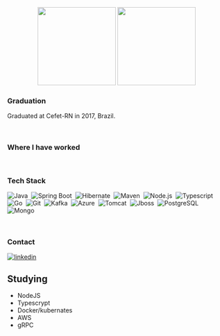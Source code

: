 <div align="center">
  <img height="180em" src="https://github-readme-stats.vercel.app/api?username=vyctorhff&show_icons=true&theme=gruvbox"/>
  <img height="180em" src="https://github-readme-stats.vercel.app/api/top-langs/?username=vyctorhff&theme=gruvbox"/>
</div>


### Graduation
Graduated at Cefet-RN in 2017, Brazil.


<br>

### Where I have worked

<br>

### Tech Stack
![Java](https://img.shields.io/badge/java--green?style=flat&logo=openjdk)&nbsp;
![Spring Boot](https://img.shields.io/badge/java-Spring%20Boot-green?style=flat&logo=openjdk)&nbsp;
![Hibernate](https://img.shields.io/badge/java-Hibernate-green?style=flat&logo=openjdk)&nbsp;
![Maven](https://img.shields.io/badge/java-Maven-green?style=flat&logo=openjdk)&nbsp;
![Node.js](https://img.shields.io/badge/-Node.js-05122A?style=flat&logo=node.js)&nbsp;
![Typescript](https://img.shields.io/badge/-Typescript-05122A?style=flat&logo=typescript)&nbsp;
![Go](https://img.shields.io/badge/go--blue?style=flat&logo=go)&nbsp;
![Git](https://img.shields.io/badge/-Git-05122A?style=flat&logo=git)&nbsp;
![Kafka](https://img.shields.io/badge/kafka--blue?style=flat&logo=kafka)&nbsp;
![Azure](https://img.shields.io/badge/azure--blue?style=flat&logo=kafka)&nbsp;
![Tomcat](https://img.shields.io/badge/tomcat--blue?style=flat&logo=kafka)&nbsp;
![Jboss](https://img.shields.io/badge/jboss--blue?style=flat&logo=kafka)&nbsp;
![PostgreSQL](https://img.shields.io/badge/-PostgreSQL-05122A?style=flat&logo=postgresql)&nbsp;
![Mongo](https://img.shields.io/badge/mongo--blue?style=flat&logo=mongo)&nbsp;

<br>

### Contact
<a href="www.linkedin.com/in/victor-hugo-ferreira-de-figueiredo-522b0aba" target="_blank">
  <img align="center" src="https://img.shields.io/badge/-linkedin-05122A?style=flat&logo=linkedin" alt="linkedin"/>
</a>

<br>

## Studying

- NodeJS
- Typescrypt
- Docker/kubernates
- AWS
- gRPC
